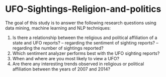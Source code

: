 # UFO-Sightings-Religion-and-politics

The goal of this study is to answer the following research questions using data mining, machine learning and NLP techniques:
1) Is there a relationship between the religious and political affiliation of a state and UFO reports?
      – regarding the sentiment of sighting reports?
      – regarding the number of sightings reported?
2) Which sentiment analyzer performs best with the UFO sighting reports?
3) When and where are you most likely to view a UFO?
4) Are there any interesting trends observed in religious or political affiliation between the years of 2007 and 2014?

